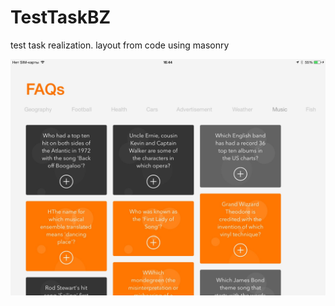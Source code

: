 # TestTaskBZ

test task realization. layout from code using masonry 

![Alt text](https://github.com/Boriszinkovich/TestTaskBZ/blob/master/screenshots/IMG_0019.jpg "Optional Title")
